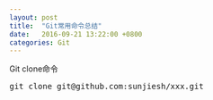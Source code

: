 ```yaml
---
layout: post
title:  "Git常用命令总结"
date:   2016-09-21 13:22:00 +0800
categories: Git
---
```


Git clone命令
<pre>
git clone git@github.com:sunjiesh/xxx.git
</pre>
